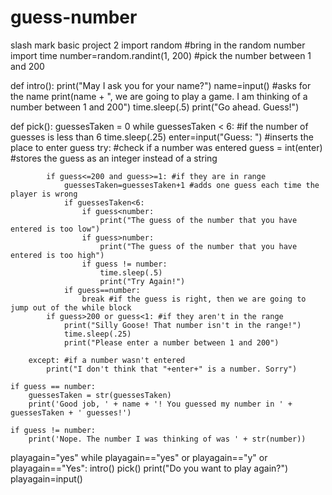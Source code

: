 # guess-number
slash mark basic project 2
import random #bring in the random number
import time
number=random.randint(1, 200) #pick the number between 1 and 200

def intro():
    print("May I ask you for your name?")
    name=input() #asks for the name
    print(name + ", we are going to play a game. I am thinking of a number between 1 and 200")
    time.sleep(.5)
    print("Go ahead. Guess!")

def pick():
    guessesTaken = 0
    while guessesTaken < 6: #if the number of guesses is less than 6
        time.sleep(.25)
        enter=input("Guess: ") #inserts the place to enter guess
        try: #check if a number was entered
            guess = int(enter) #stores the guess as an integer instead of a string    

            if guess<=200 and guess>=1: #if they are in range
                guessesTaken=guessesTaken+1 #adds one guess each time the player is wrong
                if guessesTaken<6:
                    if guess<number:
                        print("The guess of the number that you have entered is too low")
                    if guess>number:
                        print("The guess of the number that you have entered is too high")
                    if guess != number:
                        time.sleep(.5)
                        print("Try Again!")
                if guess==number:
                    break #if the guess is right, then we are going to jump out of the while block
            if guess>200 or guess<1: #if they aren't in the range
                print("Silly Goose! That number isn't in the range!")
                time.sleep(.25)
                print("Please enter a number between 1 and 200")

        except: #if a number wasn't entered
            print("I don't think that "+enter+" is a number. Sorry")
            
    if guess == number:
        guessesTaken = str(guessesTaken)
        print('Good job, ' + name + '! You guessed my number in ' + guessesTaken + ' guesses!')

    if guess != number:
        print('Nope. The number I was thinking of was ' + str(number))

playagain="yes"
while playagain=="yes" or playagain=="y" or playagain=="Yes":
    intro()
    pick()
    print("Do you want to play again?")
    playagain=input()
